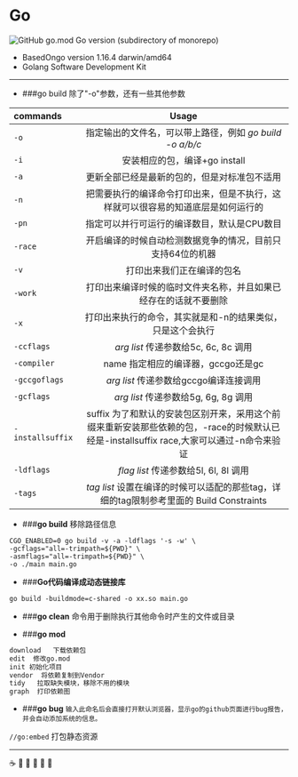# Go
![GitHub go.mod Go version (subdirectory of monorepo)](https://img.shields.io/github/go-mod/go-version/eric-jxl/Go?color=blue&label=go&logo=go)


-   BasedOngo version 1.16.4 darwin/amd64 
-   Golang Software Development Kit



***

-   ###go build 除了"-o"参数，还有一些其他参数


|commands|Usage|
|:---|:---:|
|`-o`|指定输出的文件名，可以带上路径，例如 *go build -o a/b/c*|
|`-i`| 安装相应的包，编译+go install|
|`-a`| 更新全部已经是最新的包的，但是对标准包不适用|
|`-n`| 把需要执行的编译命令打印出来，但是不执行，这样就可以很容易的知道底层是如何运行的|
|`-pn`|  指定可以并行可运行的编译数目，默认是CPU数目|
|`-race`| 开启编译的时候自动检测数据竞争的情况，目前只支持64位的机器|
|`-v`| 打印出来我们正在编译的包名|
|`-work`| 打印出来编译时候的临时文件夹名称，并且如果已经存在的话就不要删除|
|`-x`| 打印出来执行的命令，其实就是和-n的结果类似，只是这个会执行|
|`-ccflags`| *arg list* 传递参数给5c, 6c, 8c 调用|
|`-compiler`| name 指定相应的编译器，gccgo还是gc|
|`-gccgoflags`| *arg list* 传递参数给gccgo编译连接调用|
|`-gcflags`| *arg list* 传递参数给5g, 6g, 8g 调用|
|`-installsuffix`| suffix 为了和默认的安装包区别开来，采用这个前缀来重新安装那些依赖的包，-race的时候默认已经是-installsuffix race,大家可以通过-n命令来验证|
|`-ldflags`| *flag list* 传递参数给5l, 6l, 8l 调用|
|`-tags`| *tag list* 设置在编译的时候可以适配的那些tag，详细的tag限制参考里面的 Build Constraints|


- ###**go build** 移除路径信息
```shell
CGO_ENABLED=0 go build -v -a -ldflags '-s -w' \
-gcflags="all=-trimpath=${PWD}" \
-asmflags="all=-trimpath=${PWD}" \
-o ./main main.go
```

-   ###**Go代码编译成动态链接库**
```shell
go build -buildmode=c-shared -o xx.so main.go
```

-   ###**go clean** 命令用于删除执行其他命令时产生的文件或目录

-   ###**go mod**

```markdown
download   下载依赖包
edit  修改go.mod
init 初始化项目
vendor  将依赖复制到Vendor
tidy   拉取缺失模块，移除不用的模块
graph  打印依赖图
```


-   ###**go bug** 
`输入此命名后会直接打开默认浏览器，显示go的github页面进行bug报告，并会自动添加系统的信息。`

`//go:embed` 打包静态资源

***
:coffee: :pizza: :basketball: :lemon: :apple: :orange:
